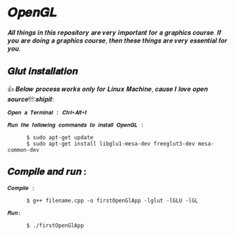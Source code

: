 # 𝑶𝒑𝒆𝒏𝑮𝑳
𝑨𝒍𝒍 𝒕𝒉𝒊𝒏𝒈𝒔 𝒊𝒏 𝒕𝒉𝒊𝒔 𝒓𝒆𝒑𝒐𝒔𝒊𝒕𝒐𝒓𝒚 𝒂𝒓𝒆 𝒗𝒆𝒓𝒚 𝒊𝒎𝒑𝒐𝒓𝒕𝒂𝒏𝒕 𝒇𝒐𝒓 𝒂 𝒈𝒓𝒂𝒑𝒉𝒊𝒄𝒔 𝒄𝒐𝒖𝒓𝒔𝒆. 𝑰𝒇 𝒚𝒐𝒖 𝒂𝒓𝒆 𝒅𝒐𝒊𝒏𝒈 𝒂 𝒈𝒓𝒂𝒑𝒉𝒊𝒄𝒔 𝒄𝒐𝒖𝒓𝒔𝒆, 𝒕𝒉𝒆𝒏 𝒕𝒉𝒆𝒔𝒆 𝒕𝒉𝒊𝒏𝒈𝒔 𝒂𝒓𝒆 𝒗𝒆𝒓𝒚 𝒆𝒔𝒔𝒆𝒏𝒕𝒊𝒂𝒍 𝒇𝒐𝒓 𝒚𝒐𝒖.


## 𝑮𝒍𝒖𝒕 𝒊𝒏𝒔𝒕𝒂𝒍𝒍𝒂𝒕𝒊𝒐𝒏
  :+1: 𝑩𝒆𝒍𝒐𝒘 𝒑𝒓𝒐𝒄𝒆𝒔𝒔 𝒘𝒐𝒓𝒌𝒔 𝒐𝒏𝒍𝒚 𝒇𝒐𝒓 𝑳𝒊𝒏𝒖𝒙 𝑴𝒂𝒄𝒉𝒊𝒏𝒆, 𝒄𝒂𝒖𝒔𝒆 𝑰 𝒍𝒐𝒗𝒆 𝒐𝒑𝒆𝒏 𝒔𝒐𝒖𝒓𝒄𝒆!!!:𝒔𝒉𝒊𝒑𝒊𝒕:

  `𝑶𝒑𝒆𝒏 𝒂 𝑻𝒆𝒓𝒎𝒊𝒏𝒂𝒍 : 𝑪𝒕𝒓𝒍+𝑨𝒍𝒕+𝒕`
   
  `𝑹𝒖𝒏 𝒕𝒉𝒆 𝒇𝒐𝒍𝒍𝒐𝒘𝒊𝒏𝒈 𝒄𝒐𝒎𝒎𝒂𝒏𝒅𝒔 𝒕𝒐 𝒊𝒏𝒔𝒕𝒂𝒍𝒍 𝑶𝒑𝒆𝒏𝑮𝑳 :`
   ```      
         $ sudo apt-get update
         $ sudo apt-get install libglu1-mesa-dev freeglut3-dev mesa-common-dev
   ```
## 𝑪𝒐𝒎𝒑𝒊𝒍𝒆 𝒂𝒏𝒅 𝒓𝒖𝒏 :
  
   `𝑪𝒐𝒎𝒑𝒊𝒍𝒆 :`
   ```      
         $ g++ filename.cpp -o firstOpenGlApp -lglut -lGLU -lGL
   ```
   `𝑹𝒖𝒏:`
   ``` 
         $ ./firstOpenGlApp                  
   ```
